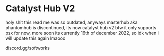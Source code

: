 # Catalyst Hub V2

holy shit this read me was so outdated, anyways masterhub aka phantomhub is discontinued, its now catalyst hub v2
btw it only supports psx for now, more soon 
its currently 16th of december 2022, so idk when i will update this again lmaooo

discord.gg/softworks
